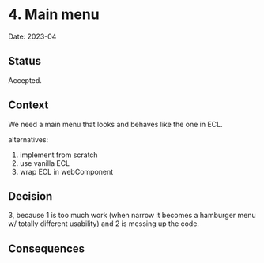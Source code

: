 # 4. Main menu

Date: 2023-04

## Status

Accepted.

## Context

We need a main menu that looks and behaves like the one in ECL.

alternatives:

1. implement from scratch
2. use vanilla ECL
3. wrap ECL in webComponent

## Decision

3, because 1 is too much work (when narrow it becomes a hamburger menu w/ totally different usability) and 2 is messing up the code.

## Consequences
